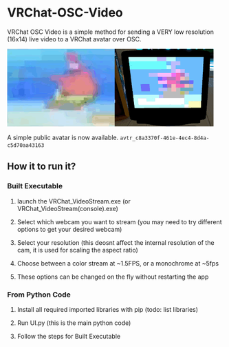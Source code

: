 # VRChat-OSC-Video

VRChat OSC Video is a simple method for sending a VERY low resolution (16x14) live video to a VRChat avatar over OSC.

![App Screenshot](https://github.com/vFeez/VRChat-OSC-Video/blob/main/Demo.gif?raw=true)

A simple public avatar is now available.
`avtr_c8a3370f-461e-4ec4-8d4a-c5d70aa43163`

## How it to run it?

### Built Executable

1) launch the VRChat_VideoStream.exe (or VRChat_VideoStream(console).exe)

2) Select which webcam you want to stream (you may need to try different options to get your desired webcam)

3) Select your resolution (this deosnt affect the internal resolution of the cam, it is used for scaling the aspect ratio)

4) Choose between a color stream at ~1.5FPS, or a monochrome at ~5fps

6) These options can be changed on the fly without restarting the app

### From Python Code

1) Install all required imported libraries with pip 
(todo: list libraries)

2) Run UI.py (this is the main python code)
3) Follow the steps for Built Executable
